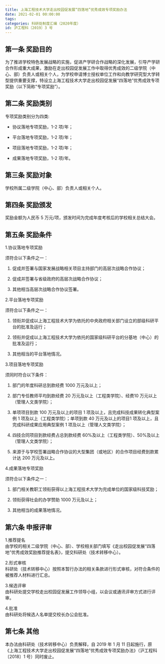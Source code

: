 ```yaml
---
title: 上海工程技术大学走出校园促发展“四落地”优秀成效专项奖励办法
date: 2021-02-01 00:00:00
tags: 
categories: 科研处制度汇编（2020年度）
id: 沪工程科〔2019〕3 号
---
```


## 第一条 奖励目的

为了推进学校特色发展战略的实施，促进产学研合作战略的深化发展，引导产学研合作形成重大成果，激励在走出校园促发展工作中取得优秀成效的二级学院（中心、部）负责人或相关个人，为学校申请博士授权单位工作和向教学研究型大学转型提供重要支撑，特设立上海工程技术大学走出校园促发展“四落地”优秀成效专项奖励（以下简称“专项奖励”）。

## 第二条 奖励类别

专项奖励类别分为四类:

- 协议落地专项奖励，1-2 项/年；

- 平台落地专项奖励，1-2 项/年；

- 项目落地专项奖励，1-2 项/年；

- 成果落地专项奖励，1-2 项/年。

## 第三条 奖励对象

学校所属二级学院（中心、部）负责人或相关个人。

## 第四条 奖励颁发

奖励金额为人民币 5 万元/项，颁发时间为完成年度考核后的学校相关总结大会。

## 第五条 奖励条件

1.协议落地专项奖励

须符合以下条件之一：

1) 促成并签署与国家发展战略相关项目主持部门的高层次战略合作协议；

2) 促成并签署与省级政府的高层次战略合作协议；

3) 其他相当高层次战略合作协议签署。

2.平台落地专项奖励

须符合以下条件之一：

1) 领衔并促成以上海工程技术大学为依托的中央政府相关部门设立的部级科研平台的批准及运行；

2) 领衔并促成以上海工程技术大学为依托的国家级科研平台的分基地（中心）的批准及运行；

3) 其他相当的平台落地情况。

3.项目落地专项奖励

须同时符合以下条件：

1) 部门的年度科研总到款经费 1000 万元及以上；

2) 部门专任教师平均到款经费 20 万元及以上（工程类学院）、经费10 万元以上（管理人文类学院）；

3) 单项项目到款 100 万元及以上的项目 1 项及以上，且完成科技成果转化典型案例 1 项及以上（工程类学院）；单项到款 40 万元及以上的项目1 项及以上，且完成科研成果应用典型案例 1 项及以上（管理人文类学院）；

4) 四技合同项目到款经费占总到款经费 60%及以上（工程类学院）、50%及以上（管理人文类学院）；

5) 来源于与学校签署战略合作协议的大型集团（或地区）的合作项目经费到款累计达 200 万元及以上。

4.成果落地专项奖励

须符合以下条件之一：

1) 部门相关教职工领衔获得以上海工程技术大学为完成单位的国家级科技奖励；

2) 领衔获得社会的办学赞助 1000 万元及以上；

3) 其他相当的成果落地情况。

## 第六条 申报评审

1.推荐提名  
由学校的相关二级学院（中心、部）、学校相关部门填写《走出校园促发展“四落地”优秀成效奖励推荐提名表》，提交科研处（技术转移中心）。

2.形式审核  
科研处（技术转移中心）按照本暂行办法的相关条款进行形式审核，对符合条件的被推荐人材料进行汇总。

3.候选评审  
由科研处提交学校走出校园促发展工作领导小组，以会议或通讯评审方式进行评审。

4.批准  
由科研处将候选人名单提交校长办公会批准。

## 第七条 其他

本办法由科研处（技术转移中心）负责解释，自 2019 年 1 月 11 日起施行，原《上海工程技术大学走出校园促发展“四落地”优秀成效专项奖励办法》（沪工程科〔2018〕1 号）同时废止。

